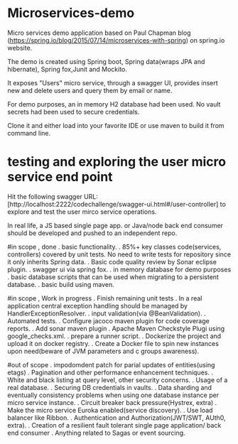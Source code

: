 # Microservices-demo

Micro services demo application based on Paul Chapman blog (https://spring.io/blog/2015/07/14/microservices-with-spring) on spring.io website.

The demo is created using Spring boot, Spring data(wraps JPA and hibernate), Spring fox,Junit and Mockito.

It exposes "Users" micro service, through a swagger UI, provides insert new and delete users and query them by email or name.

For demo purposes, an in memory H2 database had been used. No vault secrets had been used to secure credentials.

Clone it and either load into your favorite IDE or use maven to build it from command line.  


# testing and exploring the user micro service end point

  Hit the following swagger URL:[http://localhost:2222/codechallenge/swagger-ui.html#/user-controller] to explore and test
  the user mirco service operations.
  
  In real life, a JS based single page app. or Java/node back end consumer should be developed and pushed to an independent repo. 
  
#in scope , done
  . basic functionality.
  . 85%+ key classes code(services, controllers) covered by unit tests. No need to write tests for repository since 
    it only inherits Spring data.
  . Basic code quality review by Sonar eclipse plugin.
  . swagger ui via spring fox.
  . in memory database for demo purposes
  . basic database scripts that can be used when migrating to a persistent database.
  . basic build using maven.

#in scope , Work in progress
  . Finish remaining unit tests
  . In a real application central exception handling should be managed by HandlerExceptionResolver.
  . input validation(via @BeanValidation).
  . Automated tests.
  . Configure jacoco maven plugin for code coverage reports.
  . Add sonar maven plugin
  . Apache Maven Checkstyle Plugi using google_checks.xml.
  . prepare a runner script.
  . Dockerize the project and upload it on docker registry.
  . Create a Docker file to spin new instances upon need(beware of JVM parameters and c groups awareness).

#out of scope
  . impodomdent patch for parial updates of entities(using etags)
  . Pagination and other performance enhancement techniques.
  . White and black listing at query level, other security concerns.
  . Usage of a real database.
  . Securing DB credentials in vaults.
  . Data sharding and eventually consistency problems when using one database instance per micro service instance.
  . Circuit breaker back pressure(Hystrex, extra)
  . Make the micro service Euroka enabled(service discovery).
  . Use load balancer like Ribbon.
  . Authentication and Authorization(JWT/SWT, AUth0, extra).
  . Creation of a resilient fault tolerant single page application/ back end consumer
  . Anything related to Sagas or event sourcing. 
